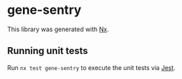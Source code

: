# gene-sentry

This library was generated with [Nx](https://nx.dev).

## Running unit tests

Run `nx test gene-sentry` to execute the unit tests via [Jest](https://jestjs.io).

